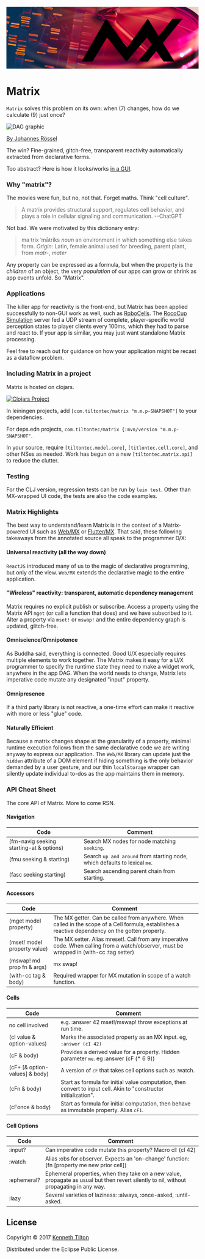![Matrix cell culture](../../images/mx-banner-red.jpg)
# Matrix
`Matrix` solves this problem on its own: when (7) changes, how do we calculate (9) just once?

![DAG graphic](https://github.com/kennytilton/matrix/blob/main/cljc/matrix/resources/Directed_acyclic_graph.png?raw=true) 

[By Johannes Rössel](https://commons.wikimedia.org/w/index.php?curid=5559952)

The win? Fine-grained, gltch-free, transparent reactivity automatically extracted from declarative forms.

Too abstract? Here is how it looks/works [in a GUI](https://kennytilton.github.io/web-mx-quickstart/#/).

### Why "matrix"?
The movies were fun, but no, not that. Forget maths. Think "cell culture".

> A matrix provides structural support, regulates cell behavior, and plays a role in cellular signaling and communication. --ChatGPT

Not bad. We were motivated by this dictionary entry:

> ma·trix ˈmātriks *noun* an environment in which something else takes form. *Origin:* Latin, female animal used for breeding, parent plant, from *matr-*, *mater*

Any property can be expressed as a formula, but when the property is the _children_ of an object, the very _population_ of our apps can grow or shrink as app events unfold. So "Matrix".

### Applications

The killer app for reactivity is the front-end, but Matrix has been applied successfully to non-GUI work as well, such as [RoboCells](https://sourceforge.net/projects/robocells/). The [RocoCup Simulation](https://www.robocup.org/leagues/23) server fed a UDP stream of complete, player-specific world perception states to player clients every 100ms, which they had to parse and react to. If your app is similar, you may just want standalone Matrix processing.

Feel free to reach out for guidance on how your application might be recast as a dataflow problem.

### Including Matrix in a project
Matrix is hosted on clojars.

[![Clojars Project](https://img.shields.io/clojars/v/com.tiltontec/matrix.svg?include_prereleases)](https://clojars.org/com.tiltontec/matrix)

In leiningen projects, add `[com.tiltontec/matrix "m.m.p-SNAPSHOT"]` to your dependencies.

For deps.edn projects, `com.tiltontec/matrix {:mvn/version "m.m.p-SNAPSHOT"`.

In your source, require `[tiltontec.model.core]`, `[titlontec.cell.core]`, and other NSes as needed. Work has begun on a new `[tiltontec.matrix.api]` to reduce the clutter.

### Testing
For the CLJ version, regression tests can be run by `lein test`. Other than MX-wrapped UI code, the tests are also the code examples.

### Matrix Highlights
The best way to understand/learn Matrix is in the context of a Matrix-powered UI such as [Web/MX](https://github.com/kennytilton/web-mx) or [Flutter/MX](https://github.com/kennytilton/flutter-mx). That said, these following takeaways from the annotated source all speak to the programmer D/X:

#### Universal reactivity (all the way down)
`ReactJS` introduced many of us to the magic of declarative programming, but only of the view. `Web/MX` extends the declarative magic to the entire application. 

#### "Wireless" reactivity: transparent, automatic dependency management
Matrix requires no explicit publish or subscribe. Access a property using the Matrix API `mget` (or call a function that does) and we have subscribed to it. Alter a property via `mset!` or `mswap!` and the entire dependency graph is updated, glitch-free.

#### Omniscience/Omnipotence
As Buddha said, everything is connected. Good U/X especially requires multiple elements to work together. The Matrix makes it easy for a U/X programmer to specify  the runtime state they need to make a widget work, anywhere in the app DAG. When the world needs to change, Matrix lets imperative code mutate any designated "input" property.

#### Omnipresence
If a third party library is not reactive, a one-time effort can make it reactive with more or less "glue" code.

#### Naturally Efficient
Because a matrix changes shape at the granularity of a property, minimal runtime execution follows from the same declarative code we are writing anyway to express our application. The `Web/MX` library can update just the `hidden` attribute of a DOM element if hiding something is the only behavior demanded by a user gesture, and our thin `localStorage` wrapper can silently update individual to-dos as the app maintains them in memory. 

### API Cheat Sheet
The core API of Matrix. More to come RSN.

#### Navigation

| Code | Comment |
| ---- | ------- |
| (fm-navig seeking starting-at & options) |	Search MX nodes for node matching `seeking`. |
(fmu seeking & starting)	| Search `up and around` from starting node, which defaults to lexical `me`.
(fasc seeking starting)	| Search ascending parent chain from starting.

#### Accessors
| Code | Comment |
| ---- | ------- |
(mget model property)	| The MX getter. Can be called from anywhere. When called in the scope of a Cell formula, establishes a reactive dependency on the gotten property.
(mset! model property value)	| The MX setter. Alias mreset!. Call from any imperative code. When calling from a watch/observer, must be wrapped in (with-cc :tag setter)
(mswap! md prop fn & args)|	mx swap!
(with-cc tag & body)	| Required wrapper for MX mutation in scope of a watch function.

#### Cells
| Code | Comment |
| ---- | ------- |
no cell involved | e.g. :answer 42	mset!/mswap! throw exceptions at run time.
(cI value & option-values)	| Marks the associated property as an MX input. eg, `:answer (cI 42)`
(cF & body)	| Provides a derived value for a property. Hidden parameter `me`. eg :answer (cF (* 6 9))
(cF+ [& option-values] & body)	| A version of `cF` that takes cell options such as :watch.
(cFn & body)	| Start as formula for initial value computation, then convert to input cell. Akin to "constructor initialization".
(cFonce & body)	| Start as formula for initial computation, then behave as immutable property. Alias `cF1`.

#### Cell Options
| Code | Comment |
| ---- | ------- |
:input?	| Can imperative code mutate this property? Macro cI: (cI 42)
:watch	| Alias :obs for observer. Expects an 'on-change' function: (fn [property me new prior cell])
:ephemeral?	| Ephemeral properties, when they take on a new value, propagate as usual but then revert silently to nil, without propagating in any way.
:lazy	| Several varieties of laziness: :always, :once-asked, :until-asked.

## License

Copyright © 2017 [Kenneth Tilton](http://github.com/kennytilton)

Distributed under the Eclipse Public License.
